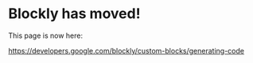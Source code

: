 # Blockly has moved! #

This page is now here:

https://developers.google.com/blockly/custom-blocks/generating-code